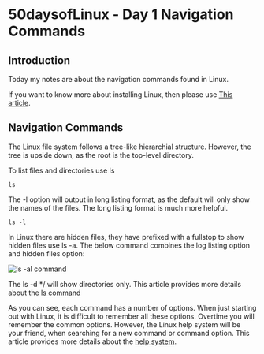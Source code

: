 # 50daysofLinux - Day 1 Navigation Commands


## Introduction

Today my notes are about the navigation commands found in Linux. 

If you want to know more about installing Linux, then please use [This article](https://www.exploreazure.co.uk/projects/linux/post1). 

## Navigation Commands

The Linux file system follows a tree-like hierarchial structure. However, the tree is upside down, as the root is the top-level directory.


To list files and directories use ls

```
ls
```

The -l option will output in long listing format, as the default will only show the names of the files. The long listing format is much more helpful.

```
ls -l
```

In Linux there are hidden files, they have prefixed with a fullstop to show hidden files use ls -a. The below command combines the log listing option and hidden files option:

![ls -al command](https://i.imgur.com/cYOF9sK.png)

The ls -d */ will show directories only. This article provides more details about the [ls command](https://linuxize.com/post/how-to-list-files-in-linux-using-the-ls-command/)


As you can see, each command has a number of options. When just starting out with Linux, it is difficult to remember all these options. Overtime you will remember the common options. However, the Linux help system will be your friend, when searching for a new command or command option. This article provides more details about the [help system](https://www.exploreazure.co.uk/projects/linux/post2/getting-help). 



 